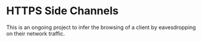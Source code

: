 # HTTPS Side Channels
This is an ongoing project to infer the browsing of a client by 
eavesdropping on their network traffic.

